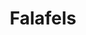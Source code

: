 ---
layout: recette
categories: [recettes]
hidden: false
lang: fr
sitemap: true
title: Falafels
type: sel
recettes:
  Classique:
    ingredients: 
      - nom: pois chiches secs
        qte: 250
        unite: gr
        variable: true
      - nom: oignon
        qte: 0.5
      - nom: ail
        qte: 4
        unite: gousses
      - nom: herbes
      - nom: épices
      - nom: farine blanche
        qte: 60
        unite: gr
      - nom: eau
        qte: 150
        unite: gr
      - nom: levure chimique
        qte: 7
        unite: gr
    etapes:
      - label: Pois Chiches
        details:
          - Verser les pois chiches dans un saladier
          - Couvrir d'eau
          - Saler
          - Laisser au moins 12 heures
      - label: Mixage
        details:
          - Égoutter les pois chiches
          - Hacher grossièrement l'oignon et l'ail
          - Verser les pois chiches, l'oignon, l'ail, les herbes et les épices dans le bol du robot
          - Mixer plusieurs fois. Ne pas trop réduire la préparation en miettes
          - Réserver dans un saladier
      - label: Liant
        details: 
          - Mélanger l'eau avec la farine
          - Faire cuire au micro-ondes 15 secondes plusieurs fois. La préparation doit changer de texture et devenir un peu pâteuse/dense
      - label: Assemblage
        details: 
          - Mélanger la levure chimique avec le liant
          - Mélanger les pois chiches avec le liant
          - Former des petites boules
      - label: Cuisson
        emoji: 🔥
        details:
          - Verser de l'huile dans une poêle à fond épais
          - Faire chauffer la poêle sur feu fort
          - Placer les falafels dans la poêle
          - Faire frire chaque coté 3-5 minutes
notes:
  - "Herbes : coriandre, persil"
  - "Épices : coriandre, cumin, paprika, sel, poivre, ..."
---